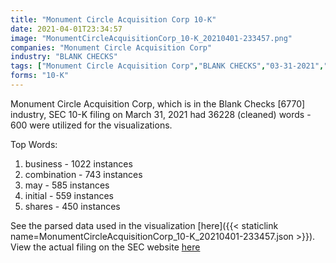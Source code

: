 ```yaml
---
title: "Monument Circle Acquisition Corp 10-K"
date: 2021-04-01T23:34:57
image: "MonumentCircleAcquisitionCorp_10-K_20210401-233457.png"
companies: "Monument Circle Acquisition Corp"
industry: "BLANK CHECKS"
tags: ["Monument Circle Acquisition Corp","BLANK CHECKS","03-31-2021","10-K"]
forms: "10-K"
---
```

Monument Circle Acquisition Corp, which is in the Blank Checks [6770] industry, SEC 10-K filing on March 31, 2021 had 36228 (cleaned) words - 600 were utilized for the visualizations.

Top Words:
1. business - 1022 instances
2. combination - 743 instances
3. may - 585 instances
4. initial - 559 instances
5. shares - 450 instances


See the parsed data used in the visualization [here]({{< staticlink name=MonumentCircleAcquisitionCorp_10-K_20210401-233457.json >}}).  
View the actual filing on the SEC website [here](https://www.sec.gov/Archives/edgar/data/1828325/0001104659-21-044836.txt)
